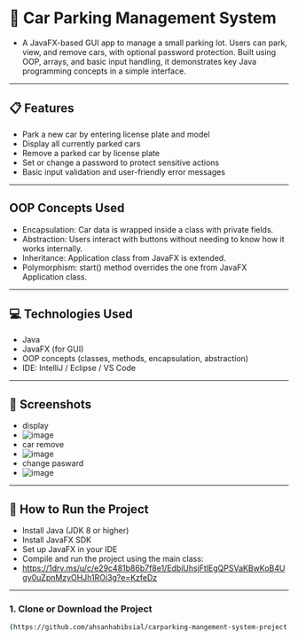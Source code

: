 # 🚗 Car Parking Management System

- A JavaFX-based GUI app to manage a small parking lot. Users can park, view, and remove cars, with optional password protection. Built using OOP, arrays, and basic input handling, it demonstrates key Java programming concepts in a simple interface.

---

## 📋 Features

- Park a new car by entering license plate and model
- Display all currently parked cars
- Remove a parked car by license plate
- Set or change a password to protect sensitive actions
- Basic input validation and user-friendly error messages

---
## OOP Concepts Used
- Encapsulation: Car data is wrapped inside a class with private fields.
- Abstraction: Users interact with buttons without needing to know how it works internally.
- Inheritance: Application class from JavaFX is extended.
- Polymorphism: start() method overrides the one from JavaFX Application class.
---

## 💻 Technologies Used

- Java
- JavaFX (for GUI)
- OOP concepts (classes, methods, encapsulation, abstraction)
- IDE: IntelliJ / Eclipse / VS Code
---

## 📸 Screenshots
- display
- ![image](https://github.com/user-attachments/assets/bb7ed0ff-fd43-49f6-b57c-48cf37812099)
- car remove
- ![image](https://github.com/user-attachments/assets/3d0b22b1-eb67-4b13-bebe-78e84fe18072)
- change pasward
- ![image](https://github.com/user-attachments/assets/a9f8746a-1f87-44a9-9c5e-39d47f4632d7)

---
## 🚀 How to Run the Project

- Install Java (JDK 8 or higher)
- Install JavaFX SDK
- Set up JavaFX in your IDE
- Compile and run the project using the main class:
- https://1drv.ms/u/c/e29c481b86b7f8e1/EdbiUhsjFtlEgQPSVaKBwKoB4Ugy0uZpnMzyOHJh1ROi3g?e=KzfeDz
---

### 1. Clone or Download the Project

```bash
(https://github.com/ahsanhabibsial/carparking-mangement-system-project.git)
